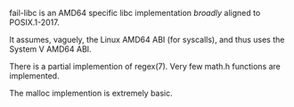 fail-libc is an AMD64 specific libc implementation _broadly_ aligned 
to POSIX.1-2017.

It assumes, vaguely, the Linux AMD64 ABI (for syscalls), and thus uses the 
System V AMD64 ABI.

There is a partial implemention of regex(7).
Very few math.h functions are implemented.

The malloc implemention is extremely basic.
